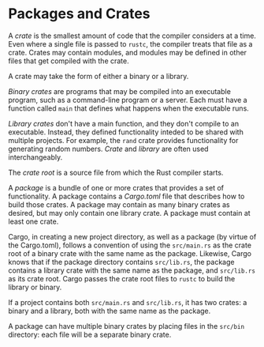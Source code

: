 # Packages and Crates

A *crate* is the smallest amount of code that the compiler considers
at a time.
Even where a single file is passed to `rustc`, the compiler treats that
file as a crate.
Crates may contain modules, and modules may be defined in other files that get
compiled with the crate.

A crate may take the form of either a binary or a library.

*Binary crates* are programs that may be compiled into an executable program,
such as a command-line program or a server.
Each must have a function called `main` that defines what happens when the
executable runs.

*Library crates* don't have a main function, and they don't compile to an
executable.
Instead, they defined functionality inteded to be shared with multiple projects.
For example, the `rand` crate provides functionality for generating random
numbers.
*Crate* and *library* are often used interchangeably.

The *crate root* is a source file from which the Rust compiler starts.

A *package* is a bundle of one or more crates that provides a set of
functionality.
A package contains a *Cargo.toml* file that describes how to build those
crates.
A package may contain as many binary crates as desired, but may only contain
one library crate.
A package must contain at least one crate.

Cargo, in creating a new project directory, as well as a package (by virtue
of the Cargo.toml), follows a convention of using the `src/main.rs` as the
crate root of a binary crate with the same name as the package.
Likewise, Cargo knows that if the package directory contains `src/lib.rs`,
the package contains a library crate with the same name as the package,
and `src/lib.rs` as its crate root.
Cargo passes the crate root files to `rustc` to build the library or binary.

If a project contains both `src/main.rs` and `src/lib.rs`, it has two crates:
a binary and a library, both with the same name as the package.

A package can have multiple binary crates by placing files in the `src/bin`
directory: each file will be a separate binary crate.
